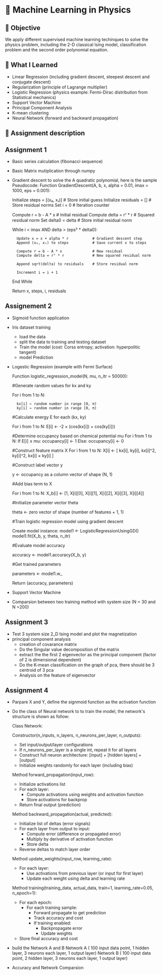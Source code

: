 # 🤖 Machine Learning in Physics


## 🎯 Objective
We apply different supervised machine learning techinques to solve the physics problem, including the 2-D classical Ising model, classification problem and the second order polynomial equation.

## 🧠 What I Learned
- Linear Regression (including gradient descent, steepest descent and conjugate descent)
- Regularization (principle of Lagrange multiplier)
- Logistic Regression (physics example: Fermi-Dirac distribution from Statistical mechanics)
- Support Vector Machine
- Principal Component Analysis
- K-mean clustering
- Neural Network (forward and backward propagation)

## 🚀 Assignment description 

## Assignment 1 
- Basic series calculation (fibonacci sequence)
- Basic Matrix mutiplication through numpy
- Gradient descent to solve the A quadratic polynomial, here is the sample Pseudocode:
  Function GradientDescent(A, b, x, alpha = 0.01, imax = 1000, eps = 0.001):

    Initialize steps = [(x₀, x₁)]          # Store initial guess
    Initialize residuals = []              # Store residual norms
    Set i = 0                              # Iteration counter

    Compute r = b - A * x                  # Initial residual
    Compute delta = rᵀ * r                 # Squared residual norm
    Set delta0 = delta                     # Store initial residual norm

    While i < imax AND delta > (eps² * delta0):

        Update x = x + alpha * r           # Gradient descent step
        Append (x₀, x₁) to steps           # Save current x to steps

        Compute r = b - A * x              # New residual
        Compute delta = rᵀ * r             # New squared residual norm

        Append sqrt(delta) to residuals    # Store residual norm

        Increment i = i + 1

    End While

    Return x, steps, i, residuals


## Assignement 2 
- Sigmoid function application
- Iris dataset training 
    - load the data
    - split the data to training and testing dataset
    - Train the model (cost: Corss entropy; activation: hyperpolitic tangent)
    - model Prediction

- Logestic Regression (example with Fermi Surface)
  
    Function logistic_regression_model(N, mu, n_itr = 50000):

    #Generate random values for kx and ky
  
    For i from 1 to N:
  
        kx[i] ← random number in range [0, π)
        ky[i] ← random number in range [0, π)

    #Calculate energy E for each (kx, ky)
  
    For i from 1 to N:
        E[i] ← -2 × (cos(kx[i]) + cos(ky[i]))

    #Determine occupancy based on chemical potential mu
    For i from 1 to N:
        If E[i] ≤ mu:
            occupancy[i] ← 1
        Else:
            occupancy[i] ← 0

    #Construct feature matrix X
    For i from 1 to N:
        X[i] ← [
            kx[i],
            ky[i],
            kx[i]^2,
            ky[i]^2,
            kx[i] × ky[i]
        ]

    #Construct label vector y
  
    y ← occupancy as a column vector of shape (N, 1)

    #Add bias term to X
  
    For i from 1 to N:
        X_b[i] ← [1, X[i][0], X[i][1], X[i][2], X[i][3], X[i][4]]

    #Initialize parameter vector theta
  
    theta ← zero vector of shape (number of features + 1, 1)

    #Train logistic regression model using gradient descent
  
    Create model instance: model1 ← LogisticRegressionUsingGD()
    model1.fit(X_b, y, theta, n_itr)

    #Evaluate model accuracy
  
    accuracy ← model1.accuracy(X_b, y)

    #Get trained parameters

    parameters ← model1.w_

    Return (accuracy, parameters)
  
- Support Vector Machine
- Comparsion between two training method with system size (N = 30 and N =200)


## Assignment 3
- Test 3 system size 2_D Ising model and plot the magnetization
- principal component analysis
  - creation of covarance matrix
  - Do the Singular value decomposition of the matrix
  - extract the the first 2 eigenvector as the principal component (factor of 2 is dimensional dependent)
  - Do the K-mean classification on the graph of pca, there should be 3 centroid of 3 pca
  - Analysis on the feature of eigenvector

## Assignment 4
- Parpare X and Y, define the signmoid function as the activation function
- Do the class of Neural network to to train the model, the network's structure is shown as follow:
  
    Class Network:

  Constructor(n_inputs, n_layers, n_neurons_per_layer, n_outputs):
    - Set input/output/layer configurations
    - If n_neurons_per_layer is a single int, repeat it for all layers
    - Construct full neuron architecture: [input] + [hidden layers] + [output]
    - Initialize weights randomly for each layer (including bias)

  Method forward_propagation(input_row):
    - Initialize activations list
    - For each layer:
        - Compute activations using weights and activation function
        - Store activations for backprop
    - Return final output (prediction)

  Method backward_propagation(actual, predicted):
    - Initialize list of deltas (error signals)
    - For each layer from output to input:
        - Compute error (difference or propagated error)
        - Multiply by derivative of activation function
        - Store delta
    - Reverse deltas to match layer order

  Method update_weights(input_row, learning_rate):
    - For each layer:
        - Use activations from previous layer (or input for first layer)
        - Update each weight using delta and learning rate

  Method training(training_data, actual_data, train=1, learning_rate=0.05, n_epoch=1):
    - For each epoch:
        - For each training sample:
            - Forward propagate to get prediction
            - Track accuracy and cost
            - If training enabled:
                - Backpropagate error
                - Update weights
    - Store final accuracy and cost
- build the Network A and B
  Network A ( 100 input data point, 1 hidden layer, 3 neurons each layer, 1 output layer)
  Network B ( 100 input data point, 2 hidden layer, 3 neurons each layer, 1 output layer)

- Accuracy and Network Comparsion


  




